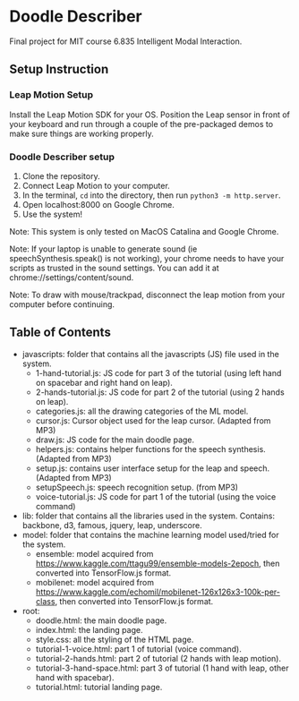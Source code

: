 # Doodle Describer
Final project for MIT course 6.835 Intelligent Modal Interaction.

## Setup Instruction
### Leap Motion Setup
Install the Leap Motion SDK for your OS. Position the Leap sensor in front of your keyboard and run through a couple of the pre-packaged demos to make sure things are working properly.

### Doodle Describer setup
1. Clone the repository.
2. Connect Leap Motion to your computer.
3. In the terminal, `cd` into the directory, then run `python3 -m http.server`.
4. Open localhost:8000 on Google Chrome.
5. Use the system!

Note: This system is only tested on MacOS Catalina and Google Chrome.

Note: If your laptop is unable to generate sound (ie speechSynthesis.speak() is not working), your chrome needs to have your scripts as trusted in the sound settings. You can add it at chrome://settings/content/sound.

Note: To draw with mouse/trackpad, disconnect the leap motion from your computer before continuing.

## Table of Contents
- javascripts: folder that contains all the javascripts (JS) file used in the system.
  * 1-hand-tutorial.js: JS code for part 3 of the tutorial (using left hand on spacebar and right hand on leap).
  * 2-hands-tutorial.js: JS code for part 2 of the tutorial (using 2 hands on leap).
  * categories.js: all the drawing categories of the ML model.
  * cursor.js: Cursor object used for the leap cursor. (Adapted from MP3)
  * draw.js: JS code for the main doodle page.
  * helpers.js: contains helper functions for the speech synthesis. (Adapted from MP3)
  * setup.js: contains user interface setup for the leap and speech. (Adapted from MP3)
  * setupSpeech.js: speech recognition setup. (from MP3)
  * voice-tutorial.js: JS code for part 1 of the tutorial (using the voice command)
- lib: folder that contains all the libraries used in the system. Contains: backbone, d3, famous, jquery, leap, underscore.
- model: folder that contains the machine learning model used/tried for the system.
  * ensemble: model acquired from https://www.kaggle.com/ttagu99/ensemble-models-2epoch, then converted into TensorFlow.js format.
  * mobilenet: model acquired from https://www.kaggle.com/echomil/mobilenet-126x126x3-100k-per-class, then converted into TensorFlow.js format.
- root:
  * doodle.html: the main doodle page.
  * index.html: the landing page.
  * style.css: all the styling of the HTML page.
  * tutorial-1-voice.html: part 1 of tutorial (voice command).
  * tutorial-2-hands.html: part 2 of tutorial (2 hands with leap motion).
  * tutorial-3-hand-space.html: part 3 of tutorial (1 hand with leap, other hand with spacebar).
  * tutorial.html: tutorial landing page.
